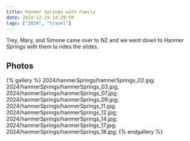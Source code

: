 ```yaml
---
title: Hanmer Springs with Family
date: 2024-12-19 14:29:59
tags: ["2024", "travel"]
---
```


Trey, Mary, and Simone came over to NZ and we went down to Hanmer Springs with them to rides the slides.


## Photos

{% gallery %}
2024/hanmerSprings/hanmerSprings_02.jpg;
2024/hanmerSprings/hanmerSprings_03.jpg;
2024/hanmerSprings/hanmerSprings_07.jpg;
2024/hanmerSprings/hanmerSprings_09.jpg;
2024/hanmerSprings/hanmerSprings_11.jpg;
2024/hanmerSprings/hanmerSprings_12.jpg;
2024/hanmerSprings/hanmerSprings_14.jpg;
2024/hanmerSprings/hanmerSprings_17.jpg;
2024/hanmerSprings/hanmerSprings_18.jpg;
{% endgallery %}
